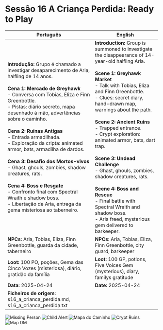 # Sessão 16  A Criança Perdida: Ready to Play

| Português                                                                                                                                                                                                                                                                                                                                                                                                                                                                                                                                                                                                                                                                  | English                                                                                                                                                                                                                                                                                                                                                                                                                                                                                                                                                                                                                          |
| -------------------------------------------------------------------------------------------------------------------------------------------------------------------------------------------------------------------------------------------------------------------------------------------------------------------------------------------------------------------------------------------------------------------------------------------------------------------------------------------------------------------------------------------------------------------------------------------------------------------------------------------------------------------------- | -------------------------------------------------------------------------------------------------------------------------------------------------------------------------------------------------------------------------------------------------------------------------------------------------------------------------------------------------------------------------------------------------------------------------------------------------------------------------------------------------------------------------------------------------------------------------------------------------------------------------------- |
| **Introdução:** Grupo é chamado a investigar desaparecimento de Aria, halfling de 14 anos.<br><br>**Cena 1: Mercado de Greyhawk**<br>- Conversa com Tobias, Eliza e Finn Greenbottle.<br>- Pistas: diário secreto, mapa desenhado à mão, advertências sobre o caminho.<br><br>**Cena 2: Ruínas Antigas**<br>- Entrada armadilhada.<br>- Exploração da cripta: animated armor, bats, armadilha de dardos.<br><br>**Cena 3: Desafio dos Mortos-vivos**<br>- Ghast, ghouls, zombies, shadow creatures, rats.<br><br>**Cena 4: Boss e Resgate**<br>- Confronto final com Spectral Wraith e shadow boss.<br>- Libertação de Aria, entrega da gema misteriosa ao taberneiro.<br> | **Introduction:** Group is summoned to investigate the disappearance of 14-year-old halfling Aria.<br><br>**Scene 1: Greyhawk Market**<br>- Talk with Tobias, Eliza and Finn Greenbottle.<br>- Clues: secret diary, hand-drawn map, warnings about the path.<br><br>**Scene 2: Ancient Ruins**<br>- Trapped entrance.<br>- Crypt exploration: animated armor, bats, dart trap.<br><br>**Scene 3: Undead Challenge**<br>- Ghast, ghouls, zombies, shadow creatures, rats.<br><br>**Scene 4: Boss and Rescue**<br>- Final battle with Spectral Wraith and shadow boss.<br>- Aria freed, mysterious gem delivered to barkeeper.<br> |
| **NPCs:** Aria, Tobias, Eliza, Finn Greenbottle, guarda da cidade, taberneiro                                                                                                                                                                                                                                                                                                                                                                                                                                                                                                                                                                                              | **NPCs:** Aria, Tobias, Eliza, Finn Greenbottle, city guard, barkeeper                                                                                                                                                                                                                                                                                                                                                                                                                                                                                                                                                           |
| **Loot:** 100 PO, poções, Gema das Cinco Vozes (misteriosa), diário, gratidão da família                                                                                                                                                                                                                                                                                                                                                                                                                                                                                                                                                                                   | **Loot:** 100 GP, potions, Five Voices Gem (mysterious), diary, familys gratitude                                                                                                                                                                                                                                                                                                                                                                                                                                                                                                                                                |
| **Data:** 2025-04-24                                                                                                                                                                                                                                                                                                                                                                                                                                                                                                                                                                                                                                                       | **Date:** 2025-04-24                                                                                                                                                                                                                                                                                                                                                                                                                                                                                                                                                                                                             |
| **Ficheiros de origem:** s16_a_crianca_perdida.md, s16_a_crianca_perdida.txt                                                                                                                                                                                                                                                                                                                                                                                                                                                                                                                                                                                               |                                                                                                                                                                                                                                                                                                                                                                                                                                                                                                                                                                                                                                  |
![Missing Person](./missing_person.png)
![Child Alert](./child_alert.png)
![Mapa do Caminho](./mapa_caminho.png)
![Crypt Ruins](./crypt_ruins.png)
![Map DM](./mapDM.png)
















